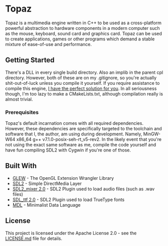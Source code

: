 # Topaz

Topaz is a multimedia engine written in C++ to be used as a cross-platform powerful abstraction to hardware components in a modern computer such as the mouse, keyboard, sound card and graphics card. Topaz can be used to create applications, games or other programs which demand a stable mixture of ease-of-use and performance.

## Getting Started

There's a DLL in every single build directory. Also an implib in the parent cpl directory. However, both of these are on my .gitignore, so you're actually shit-out-of-luck unless you compile it yourself. If you require assistance to compile this engine, [I have the perfect solution for you](http://lmgtfy.com/?q=learn+c%2B%2B). In all seriousness though, I'm too lazy to make a CMakeLists.txt, although compilation really is almost trivial.

### Prerequisites

Topaz's default incarnation comes with all required dependencies. However, these dependencies are specifically targeted to the toolchain and software that I, the author, am using during development. Namely, MinGW-W64 x86_64 g++ v7.1.0-posix-seh-rt_v5-rev2. In the likely event that you're not using the exact same software as me, compile the code yourself and have fun compiling SDL2 with Cygwin if you're one of those.

## Built With

* [GLEW](http://glew.sourceforge.net/) - The OpenGL Extension Wrangler Library
* [SDL2](https://www.libsdl.org/) - Simple DirectMedia Layer
* [SDL2_mixer 2.0](https://www.libsdl.org/projects/SDL_mixer/) - SDL2 Plugin used to load audio files (such as .wav files)
* [SDL_ttf 2.0](https://www.libsdl.org/projects/SDL_ttf/) - SDL2 Plugin used to load TrueType fonts
* [MDL](https://github.com/Harrand/MDL) - Minimalist Data Language

## License

This project is licensed under the Apache License 2.0 - see the [LICENSE.md](LICENSE.md) file for details.
